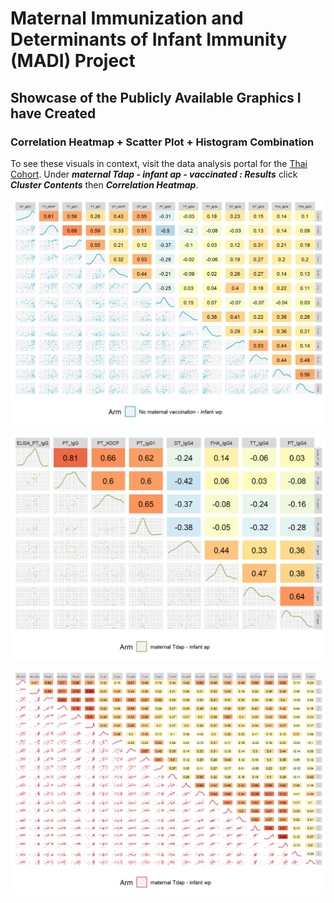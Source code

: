 # Maternal Immunization and Determinants of Infant Immunity (MADI) Project

## Showcase of the Publicly Available Graphics I have Created

### Correlation Heatmap + Scatter Plot + Histogram Combination

To see these visuals in context, visit the data analysis portal for the [Thai Cohort](https://rcweb.dartmouth.edu/HoenA/MADI/SDY8003/cluster_arm.html). Under ***maternal Tdap - infant ap - vaccinated : Results*** click ***Cluster Contents*** then ***Correlation Heatmap***.

![Heatmap Scatter Plot Matrix of Several Antibodies](https://github.com/alecbuetow/MADI/blob/main/Images/MADI_example_1.png)

![Heatmap Scatter Plot Matrix of Several Antibodies](https://github.com/alecbuetow/MADI/blob/main/Images/MADI_example_2.png)

![Heatmap Scatter Plot Matrix of Several Antibodies](https://github.com/alecbuetow/MADI/blob/main/Images/MADI_example_3.png)
